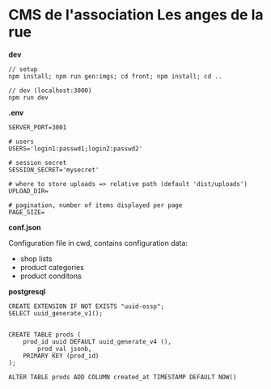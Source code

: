 # CMS de l'association Les anges de la rue

**dev**

```
// setup
npm install; npm run gen:imgs; cd front; npm install; cd ..

// dev (localhost:3000)
npm run dev

```

**.env**

```
SERVER_PORT=3001

# users
USERS='login1:passwd1;login2:passwd2'

# session secret
SESSION_SECRET='mysecret'

# where to store uploads => relative path (default 'dist/uploads')
UPLOAD_DIR=

# pagination, number of items displayed per page
PAGE_SIZE=
```

**conf.json**

Configuration file in cwd, contains configuration data:

- shop lists
- product categories
- product conditons

**postgresql**

```
CREATE EXTENSION IF NOT EXISTS "uuid-ossp";
SELECT uuid_generate_v1();


CREATE TABLE prods (
    prod_id uuid DEFAULT uuid_generate_v4 (),
		prod_val jsonb,
    PRIMARY KEY (prod_id)
);

ALTER TABLE prods ADD COLUMN created_at TIMESTAMP DEFAULT NOW()
```
